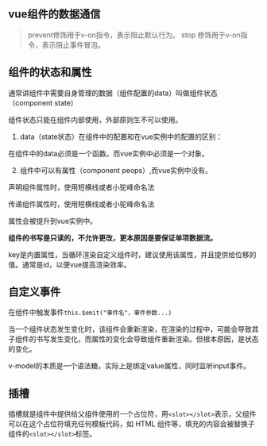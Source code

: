 ## vue组件的数据通信

> prevent修饰用于v-on指令，表示阻止默认行为。
> stop 修饰用于v-on指令，表示阻止事件冒泡。

## 组件的状态和属性

通常讲组件中需要自身管理的数据（组件配置的data）叫做组件状态（component state）

组件状态只能在组件内部使用，外部原则生不可以使用。

1. data（state状态）在组件中的配置和在vue实例中的配置的区别：

在组件中的data必须是一个函数。而vue实例中必须是一个对象。

2. 组件中可以有属性（component peops）,而vue实例中没有。

声明组件属性时，使用短横线或者小驼峰命名法

传递组件属性时，使用短横线或者小驼峰命名法

属性会被提升到vue实例中。

**组件的书写是只读的，不允许更改，更本原因是要保证单项数据流。**

key是内置属性，当循环渲染自定义组件时，建议使用该属性，并且提供给位移的值。通常是id，以便vue提高渲染效率。

## 自定义事件

在组件中触发事件```this.$emit("事件名"，事件参数...)```

当一个组件状态发生变化时，该组件会重新渲染，在渲染的过程中，可能会导致其子组件的书写发生变化，而属性的变化会导致组件重新渲染。但根本原因，是状态的变化。


v-model的本质是一个语法糖，实际上是绑定value属性，同时监听input事件。

## 插槽

插槽就是组件中提供给父组件使用的一个占位符，用```<slot></slot>```表示，父组件可以在这个占位符填充任何模板代码，如  HTML  组件等，填充的内容会被替换子组件的```<slot></slot>```标签。